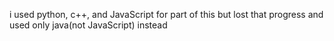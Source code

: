 i used python, c++, and JavaScript for part of this but lost that progress and used only java(not JavaScript) instead
